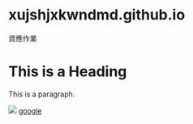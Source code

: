 # xujshjxkwndmd.github.io
資應作業
<html>
  
<head>
  <title>試做</title>
</head>

<body>
  <h1>This is a Heading</h1>
  <p>This is a paragraph.</p>
  <img src="https://pgw.udn.com.tw/gw/photo.php?u=https://uc.udn.com.tw/photo/2017/10/03/99/4074180.jpg&x=0&y=0&sw=0&sh=0&sl=W&fw=1050"  longdesc="柴犬好可愛!">
  <a href="https://www.google.com.tw/?gws_rd=ssl#spf=1573116543610" title="google">google</a>
 
</body>


</html>
